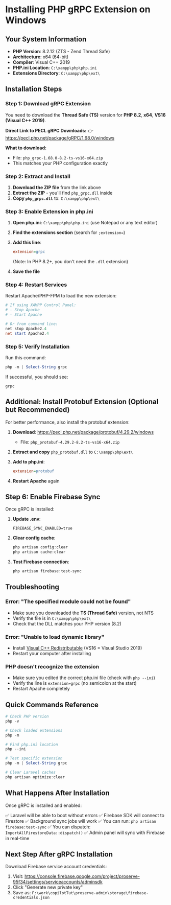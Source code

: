 # Installing PHP gRPC Extension on Windows

## Your System Information
- **PHP Version**: 8.2.12 (ZTS - Zend Thread Safe)
- **Architecture**: x64 (64-bit)
- **Compiler**: Visual C++ 2019
- **PHP.ini Location**: `C:\xampp\php\php.ini`
- **Extensions Directory**: `C:\xampp\php\ext\`

## Installation Steps

### Step 1: Download gRPC Extension

You need to download the **Thread Safe (TS)** version for **PHP 8.2**, **x64**, **VS16 (Visual C++ 2019)**.

**Direct Link to PECL gRPC Downloads:**
👉 https://pecl.php.net/package/gRPC/1.68.0/windows

**What to download:**
- File: `php_grpc-1.68.0-8.2-ts-vs16-x64.zip`
- This matches your PHP configuration exactly

### Step 2: Extract and Install

1. **Download the ZIP file** from the link above
2. **Extract the ZIP** - you'll find `php_grpc.dll` inside
3. **Copy `php_grpc.dll`** to: `C:\xampp\php\ext\`

### Step 3: Enable Extension in php.ini

1. **Open php.ini**: `C:\xampp\php\php.ini` (use Notepad or any text editor)
2. **Find the extensions section** (search for `;extension=`)
3. **Add this line**:
   ```ini
   extension=grpc
   ```
   (Note: In PHP 8.2+, you don't need the `.dll` extension)

4. **Save the file**

### Step 4: Restart Services

Restart Apache/PHP-FPM to load the new extension:
```powershell
# If using XAMPP Control Panel:
# - Stop Apache
# - Start Apache

# Or from command line:
net stop Apache2.4
net start Apache2.4
```

### Step 5: Verify Installation

Run this command:
```powershell
php -m | Select-String grpc
```

If successful, you should see:
```
grpc
```

## Additional: Install Protobuf Extension (Optional but Recommended)

For better performance, also install the protobuf extension:

1. **Download**: https://pecl.php.net/package/protobuf/4.29.2/windows
   - File: `php_protobuf-4.29.2-8.2-ts-vs16-x64.zip`

2. **Extract and copy** `php_protobuf.dll` to `C:\xampp\php\ext\`

3. **Add to php.ini**:
   ```ini
   extension=protobuf
   ```

4. **Restart Apache** again

## Step 6: Enable Firebase Sync

Once gRPC is installed:

1. **Update .env**:
   ```env
   FIREBASE_SYNC_ENABLED=true
   ```

2. **Clear config cache**:
   ```powershell
   php artisan config:clear
   php artisan cache:clear
   ```

3. **Test Firebase connection**:
   ```powershell
   php artisan firebase:test-sync
   ```

## Troubleshooting

### Error: "The specified module could not be found"
- Make sure you downloaded the **TS (Thread Safe)** version, not NTS
- Verify the file is in `C:\xampp\php\ext\`
- Check that the DLL matches your PHP version (8.2)

### Error: "Unable to load dynamic library"
- Install [Visual C++ Redistributable](https://aka.ms/vs/17/release/vc_redist.x64.exe) (VS16 = Visual Studio 2019)
- Restart your computer after installing

### PHP doesn't recognize the extension
- Make sure you edited the correct php.ini file (check with `php --ini`)
- Verify the line is `extension=grpc` (no semicolon at the start)
- Restart Apache completely

## Quick Commands Reference

```powershell
# Check PHP version
php -v

# Check loaded extensions
php -m

# Find php.ini location
php --ini

# Test specific extension
php -m | Select-String grpc

# Clear Laravel caches
php artisan optimize:clear
```

## What Happens After Installation

Once gRPC is installed and enabled:

✅ Laravel will be able to boot without errors
✅ Firebase SDK will connect to Firestore
✅ Background sync jobs will work
✅ You can run: `php artisan firebase:test-sync`
✅ You can dispatch: `ImportAllFirestoreData::dispatch()`
✅ Admin panel will sync with Firebase in real-time

## Next Step After gRPC Installation

Download Firebase service account credentials:
1. Visit: https://console.firebase.google.com/project/proserve-95f34/settings/serviceaccounts/adminsdk
2. Click "Generate new private key"
3. Save as: `F:\work\copilotTut\proserve-admin\storage\firebase-credentials.json`
